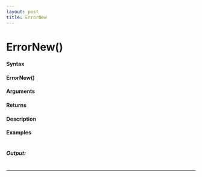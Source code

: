 ```yaml
---
layout: post
title: ErrorNew
---
```


# ErrorNew()


#### Syntax

#### ErrorNew()

#### Arguments

#### Returns

#### Description

#### Examples

```

```

##### Output:

```

```

---